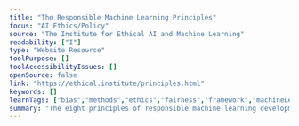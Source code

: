```yaml
---
title: "The Responsible Machine Learning Principles"
focus: "AI Ethics/Policy"
source: "The Institute for Ethical AI and Machine Learning"
readability: ["I"]
type: "Website Resource"
toolPurpose: []
toolAccessibilityIssues: []
openSource: false
link: "https://ethical.institute/principles.html"
keywords: []
learnTags: ["bias","methods","ethics","fairness","framework","machineLearning","trust"]
summary: "The eight principles of responsible machine learning development provide technologists with a practical framework for designing, developing or maintaining systems that learn from data. "
---
```


